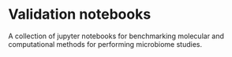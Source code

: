 # Validation notebooks
A collection of jupyter notebooks for benchmarking molecular and computational methods for performing microbiome studies.
